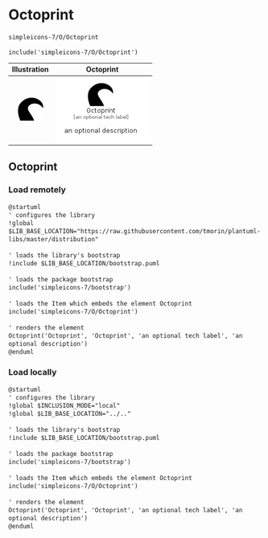 # Octoprint


```text
simpleicons-7/O/Octoprint
```

```text
include('simpleicons-7/O/Octoprint')
```



| Illustration | Octoprint |
| :---: | :---: |
| ![illustration for Illustration](../../simpleicons-7/O/Octoprint.png) | ![illustration for Octoprint](../../simpleicons-7/O/Octoprint.Local.png) |




## Octoprint

### Load remotely
```plantuml
@startuml
' configures the library
!global $LIB_BASE_LOCATION="https://raw.githubusercontent.com/tmorin/plantuml-libs/master/distribution"

' loads the library's bootstrap
!include $LIB_BASE_LOCATION/bootstrap.puml

' loads the package bootstrap
include('simpleicons-7/bootstrap')

' loads the Item which embeds the element Octoprint
include('simpleicons-7/O/Octoprint')

' renders the element
Octoprint('Octoprint', 'Octoprint', 'an optional tech label', 'an optional description')
@enduml
```

### Load locally
```plantuml
@startuml
' configures the library
!global $INCLUSION_MODE="local"
!global $LIB_BASE_LOCATION="../.."

' loads the library's bootstrap
!include $LIB_BASE_LOCATION/bootstrap.puml

' loads the package bootstrap
include('simpleicons-7/bootstrap')

' loads the Item which embeds the element Octoprint
include('simpleicons-7/O/Octoprint')

' renders the element
Octoprint('Octoprint', 'Octoprint', 'an optional tech label', 'an optional description')
@enduml
```

